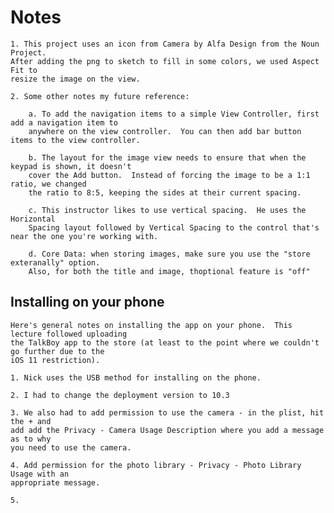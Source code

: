 #  Notes

    1. This project uses an icon from Camera by Alfa Design from the Noun Project.
    After adding the png to sketch to fill in some colors, we used Aspect Fit to
    resize the image on the view.

    2. Some other notes my future reference:

        a. To add the navigation items to a simple View Controller, first add a navigation item to
        anywhere on the view controller.  You can then add bar button items to the view controller.
    
        b. The layout for the image view needs to ensure that when the keypad is shown, it doesn't
        cover the Add button.  Instead of forcing the image to be a 1:1 ratio, we changed
        the ratio to 8:5, keeping the sides at their current spacing.
    
        c. This instructor likes to use vertical spacing.  He uses the Horizontal
        Spacing layout followed by Vertical Spacing to the control that's near the one you're working with.
    
        d. Core Data: when storing images, make sure you use the "store exteranally" option.
        Also, for both the title and image, thoptional feature is "off"

## Installing on your phone

    Here's general notes on installing the app on your phone.  This lecture followed uploading
    the TalkBoy app to the store (at least to the point where we couldn't go further due to the
    iOS 11 restriction).
    
    1. Nick uses the USB method for installing on the phone.
    
    2. I had to change the deployment version to 10.3
    
    3. We also had to add permission to use the camera - in the plist, hit the + and
    add add the Privacy - Camera Usage Description where you add a message as to why
    you need to use the camera.
    
    4. Add permission for the photo library - Privacy - Photo Library Usage with an
    appropriate message.
    
    5. 
    


